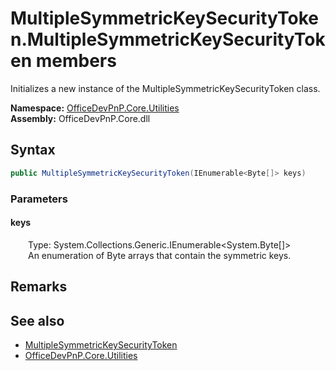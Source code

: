 # MultipleSymmetricKeySecurityToken.MultipleSymmetricKeySecurityToken members 
 Initializes a new instance of the MultipleSymmetricKeySecurityToken class.   

**Namespace:** [OfficeDevPnP.Core.Utilities](OfficeDevPnP.Core.Utilities.md)  
**Assembly:** OfficeDevPnP.Core.dll  
## Syntax
```C#
public MultipleSymmetricKeySecurityToken(IEnumerable<Byte[]> keys)
```
### Parameters
#### keys  
&emsp;&emsp;Type: System.Collections.Generic.IEnumerable<System.Byte[]>  
&emsp;&emsp;An enumeration of Byte arrays that contain the symmetric keys.  


## Remarks
  
## See also
- [MultipleSymmetricKeySecurityToken](OfficeDevPnP.Core.Utilities.MultipleSymmetricKeySecurityToken.md)
- [OfficeDevPnP.Core.Utilities](OfficeDevPnP.Core.Utilities.md)
